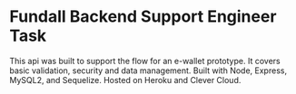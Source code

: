 # Fundall Backend Support Engineer Task

This api was built to support the flow for an e-wallet prototype. It covers basic validation, security and data management. Built with Node, Express, MySQL2, and Sequelize. Hosted on Heroku and Clever Cloud.